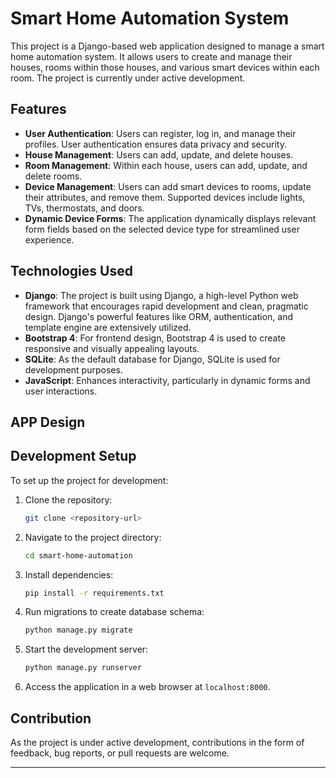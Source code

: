 # Smart Home Automation System

This project is a Django-based web application designed to manage a smart home automation system. It allows users to create and manage their houses, rooms within those houses, and various smart devices within each room. The project is currently under active development.

## Features

- **User Authentication**: Users can register, log in, and manage their profiles. User authentication ensures data privacy and security.
- **House Management**: Users can add, update, and delete houses.
- **Room Management**: Within each house, users can add, update, and delete rooms.
- **Device Management**: Users can add smart devices to rooms, update their attributes, and remove them. Supported devices include lights, TVs, thermostats, and doors.
- **Dynamic Device Forms**: The application dynamically displays relevant form fields based on the selected device type for streamlined user experience.

## Technologies Used

- **Django**: The project is built using Django, a high-level Python web framework that encourages rapid development and clean, pragmatic design. Django's powerful features like ORM, authentication, and template engine are extensively utilized.
- **Bootstrap 4**: For frontend design, Bootstrap 4 is used to create responsive and visually appealing layouts.
- **SQLite**: As the default database for Django, SQLite is used for development purposes.
- **JavaScript**: Enhances interactivity, particularly in dynamic forms and user interactions.

## APP Design

## Development Setup

To set up the project for development:

1. Clone the repository:
   ```sh
   git clone <repository-url>
   ```
2. Navigate to the project directory:
   ```sh
   cd smart-home-automation
   ```
3. Install dependencies:
   ```sh
   pip install -r requirements.txt
   ```
4. Run migrations to create database schema:
   ```sh
   python manage.py migrate
   ```
5. Start the development server:
   ```sh
   python manage.py runserver
   ```
6. Access the application in a web browser at `localhost:8000`.

## Contribution

As the project is under active development, contributions in the form of feedback, bug reports, or pull requests are welcome.

---